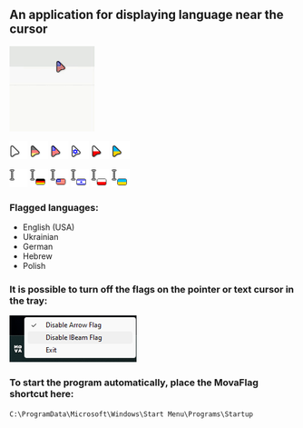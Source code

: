 ## An application for displaying language near the cursor

![mova-flag-demo.gif](assets/mova-flag-demo.gif)

![pointer_def.png](assets/pointer/pointer_def.png)
![pointer1_de_avg.png](assets/pointer/pointer1_de_avg.png)
![pointer1_en_mul.png](assets/pointer/pointer1_en_mul.png)
![pointer1_he_mul.png](assets/pointer/pointer1_he_mul.png)
![pointer1_pl_mul.png](assets/pointer/pointer1_pl_mul.png)
![pointer1_ua_mul.png](assets/pointer/pointer1_ua_mul.png)

![pointer_def.png](assets/beam3/beam_def.png)
![beam3_de_32.png](assets/beam3/beam3_de_32.png)
![beam3_en_32.png](assets/beam3/beam3_en_32.png)
![beam3_he_32.png](assets/beam3/beam3_he_32.png)
![beam3_pl_32.png](assets/beam3/beam3_pl_32.png)
![beam3_ua_32.png](assets/beam3/beam3_ua_32.png)

### Flagged languages:
- English (USA)
- Ukrainian
- German
- Hebrew
- Polish

### It is possible to turn off the flags on the pointer or text cursor in the tray:

![002](assets/tray-demo.png)

### To start the program automatically, place the MovaFlag shortcut here: 
```
C:\ProgramData\Microsoft\Windows\Start Menu\Programs\Startup
```


